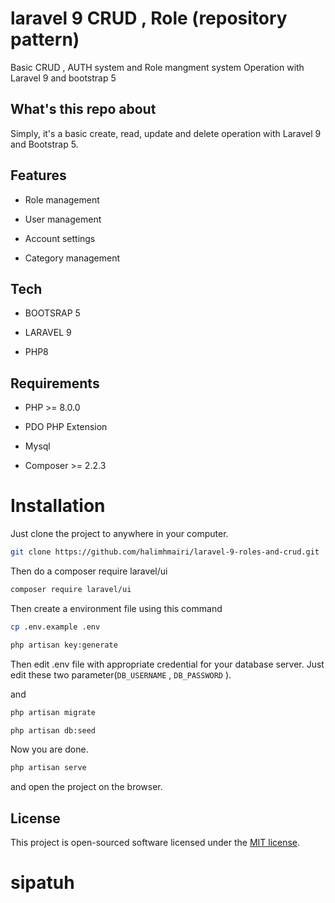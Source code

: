 
# laravel 9 CRUD , Role (repository pattern)

Basic CRUD , AUTH system and Role mangment system Operation with Laravel 9 and bootstrap 5


## What's this repo about

Simply, it's a basic create, read, update and delete operation with Laravel 9 and Bootstrap 5. 

## Features

- Role management

- User management

- Account settings 

- Category management

## Tech

- BOOTSRAP 5

- LARAVEL 9

- PHP8


## Requirements

- PHP >= 8.0.0

- PDO PHP Extension

- Mysql 

- Composer >= 2.2.3


# Installation
Just clone the project to anywhere in your computer.
```bash
git clone https://github.com/halimhmairi/laravel-9-roles-and-crud.git
``` 

Then do a composer require laravel/ui

```bash
composer require laravel/ui
``` 

Then create a environment file using this command

```bash
cp .env.example .env
``` 

```bash
php artisan key:generate
``` 

Then edit .env file with appropriate credential for your database server. Just edit these two parameter(```DB_USERNAME``` , ```DB_PASSWORD``` ).

and

```bash 
php artisan migrate
``` 

```bash
php artisan db:seed 
``` 

Now you are done.

```bash
php artisan serve
``` 
and open the project on the browser.
## License

This project is open-sourced software licensed under the [MIT license](https://opensource.org/licenses/MIT).
# sipatuh
